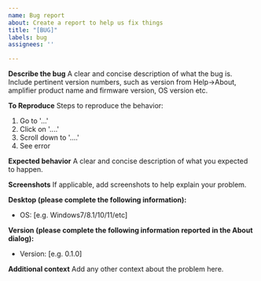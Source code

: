 ```yaml
---
name: Bug report
about: Create a report to help us fix things
title: "[BUG]"
labels: bug
assignees: ''

---
```


**Describe the bug**
A clear and concise description of what the bug is. Include pertinent version numbers, such as version from Help->About, amplifier product name and firmware version, OS version etc.

**To Reproduce**
Steps to reproduce the behavior:
1. Go to '...'
2. Click on '....'
3. Scroll down to '....'
4. See error

**Expected behavior**
A clear and concise description of what you expected to happen.

**Screenshots**
If applicable, add screenshots to help explain your problem.

**Desktop (please complete the following information):**
 - OS: [e.g. Windows7/8.1/10/11/etc]
 
 **Version (please complete the following information reported in the About dialog):**
 - Version: [e.g. 0.1.0]

**Additional context**
Add any other context about the problem here.